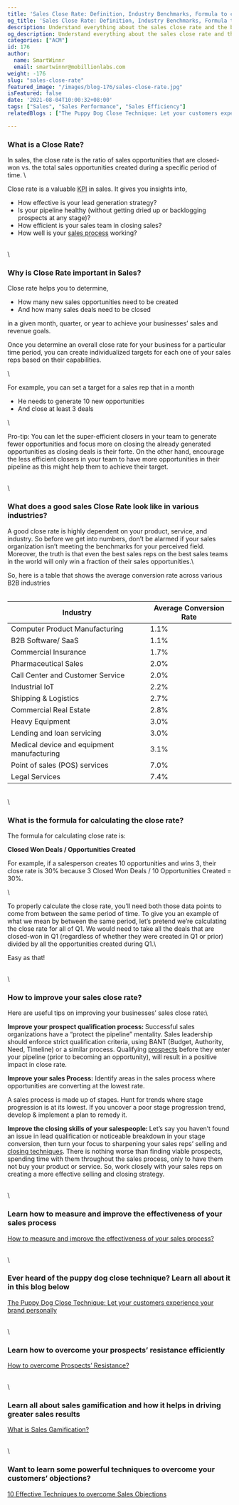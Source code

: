 ```yaml
---
title: 'Sales Close Rate: Definition, Industry Benchmarks, Formula to calculate, and tips to improve'
og_title: 'Sales Close Rate: Definition, Industry Benchmarks, Formula to calculate, and tips to improve'
description: Understand everything about the sales close rate and the best ways to improve it at your organization
og_description: Understand everything about the sales close rate and the best ways to improve it at your organization
categories: ["ACM"]
id: 176
author:
  name: SmartWinnr
  email: smartwinnr@mobillionlabs.com
weight: -176
slug: "sales-close-rate"
featured_image: "/images/blog-176/sales-close-rate.jpg"
isFeatured: false
date: '2021-08-04T10:00:32+08:00'
tags: ["Sales", "Sales Performance", "Sales Efficiency"]
relatedBlogs : ["The Puppy Dog Close Technique: Let your customers experience your brand personally", "Top 6 Sales Methodologies for Closing Complex Deals", "How to overcome Prospects’ Resistance?", "10 Effective Techniques to overcome Sales Objections", "How to measure and improve the effectiveness of your sales process?"]

---
```


### **What is a Close Rate?**

In sales, the close rate is the ratio of sales opportunities that are closed-won vs. the total sales opportunities created during a specific period of time. \

Close rate is a valuable [KPI](https://www.smartwinnr.com/post/kpi-gamification-how-to-select-kpis/) in sales. It gives you insights into,

* How effective is your lead generation strategy?
* Is your pipeline healthy (without getting dried up or backlogging prospects at any stage)?
* How efficient is your sales team in closing sales?
* How well is your [sales process](https://www.smartwinnr.com/post/how-to-measure-and-improve-the-effectiveness-of-your-sales-process/) working?

\
\

### **Why is Close Rate important in Sales?**

<div class="ml_special_div_blog ml-margin-bottom10">
  <div class="ml_special_div_blog_content ml-margin-top10 ml-margin-bottom10">
    <p>Close rate helps you to determine,</p>
    <ul>
      <li>How many new sales opportunities need to be created</li>
      <li>And how many sales deals need to be closed</li>
    </ul>
    <p>in a given month, quarter, or year to achieve your businesses’ sales and revenue goals.</p>
  </div>
  <div class="ml_special_div_blog_content ml-margin-top10 ml-margin-bottom10">
    <p> Once you determine an overall close rate for your business for a particular time period, you can create individualized targets for each one of your sales reps based on their capabilities.</p>
  </div>
</div>

\

For example, you can set a target for a sales rep that in a month

* He needs to generate 10 new opportunities
* And close at least 3 deals

\

<div class="ml_pro_tip ml-margin-bottom20">
  <span class="ml_text_bold">Pro-tip:</span> You can let the super-efficient closers in your team to generate fewer opportunities and focus more on closing the already generated opportunities as closing deals is their forte. On the other hand, encourage the less efficient closers in your team to have more opportunities in their pipeline as this might help them to achieve their target.
</div>

\
\

### **What does a good sales Close Rate look like in various industries?**

A good close rate is highly dependent on your product, service, and industry. So before we get into numbers, don’t be alarmed if your sales organization isn’t meeting the benchmarks for your perceived field. Moreover, the truth is that even the best sales reps on the best sales teams in the world will only win a fraction of their sales opportunities.\

So, here is a table that shows the average conversion rate across various B2B industries\
<br>

<table class="table-bordered table-striped ml-margin-bottom10">
  <thead class="">
    <tr>
      <th class="padding5 ml_text_bold">Industry</th>
      <th class="padding5 ml_text_bold">Average Conversion Rate</th>
    </tr>
  </thead>
  <tbody class="">
    <tr>
      <td class="padding5">Computer Product Manufacturing</td>
      <td class="padding5">1.1%</td>
    </tr>
    <tr>
      <td class="padding5">B2B Software/ SaaS</td>
      <td class="padding5">1.1%</td>
    </tr>
    <tr>
      <td class="padding5">Commercial Insurance</td>
      <td class="padding5">1.7%</td>
    </tr>
    <tr>
      <td class="padding5">Pharmaceutical Sales</td>
      <td class="padding5">2.0%</td>
    </tr>
    <tr>
      <td class="padding5">Call Center and Customer Service</td>
      <td class="padding5">2.0%</td>
    </tr>
    <tr>
      <td class="padding5">Industrial IoT</td>
      <td class="padding5">2.2%</td>
    </tr>
    <tr>
      <td class="padding5">Shipping & Logistics</td>
      <td class="padding5">2.7%</td>
    </tr>
    <tr>
      <td class="padding5">Commercial Real Estate</td>
      <td class="padding5">2.8%</td>
    </tr>
    <tr>
      <td class="padding5">Heavy Equipment</td>
      <td class="padding5">3.0%</td>
    </tr>
    <tr>
      <td class="padding5">Lending and loan servicing</td>
      <td class="padding5">3.0%</td>
    </tr>
    <tr>
      <td class="padding5">Medical device and equipment manufacturing</td>
      <td class="padding5">3.1%</td>
    </tr>
    <tr>
      <td class="padding5">Point of sales (POS) services</td>
      <td class="padding5">7.0%</td>
    </tr>
    <tr>
      <td class="padding5">Legal Services</td>
      <td class="padding5">7.4%</td>
    </tr>
  </tbody>
</table>

\
\

### **What is the formula for calculating the close rate?**

<div class="ml_special_div_blog ml-margin-bottom10">
  <div class="ml_special_div_blog_content ml-margin-top10 ml-margin-bottom10">
    <p>The formula for calculating close rate is:</p>
  </div>
  <div class="ml_special_div_blog_content ml-margin-top20 ml-margin-bottom20 text-center">
    <p> <b>Closed Won Deals / Opportunities Created</b> </p>
  </div>
  <div class="ml_special_div_blog_content ml-margin-top10 ml-margin-bottom10">
    <p>For example, if a salesperson creates 10 opportunities and wins 3, their close rate is 30% because 3 Closed Won Deals / 10 Opportunities Created = 30%.</p>
  </div>
</div>

\

To properly calculate the close rate, you’ll need both those data points to come from between the same period of time. To give you an example of what we mean by between the same period, let’s pretend we’re calculating the close rate for all of Q1. We would need to take all the deals that are closed-won in Q1 (regardless of whether they were created in Q1 or prior) divided by all the opportunities created during Q1.\

Easy as that!

\
\

### **How to improve your sales close rate?**

Here are useful tips on improving your businesses’ sales close rate:\

<div class="ml_special_div_blog ml-margin-bottom10">
  <div class="ml_special_div_blog_content ml-margin-top10 ml-margin-bottom10">
    <p> <b>Improve your prospect qualification process: </b> Successful sales organizations have a “protect the pipeline” mentality. Sales leadership should enforce strict qualification criteria, using BANT (Budget, Authority, Need, Timeline) or a similar process. Qualifying <a href="">prospects</a> before they enter your pipeline (prior to becoming an opportunity), will result in a positive impact in close rate.</p>
    <p> <b>Improve your sales Process:</b> Identify areas in the sales process where opportunities are converting at the lowest rate. </p>
    <p>A sales process is made up of stages. Hunt for trends where stage progression is at its lowest. If you uncover a poor stage progression trend, develop & implement a plan to remedy it. </p>
    <p><b>Improve the closing skills of your salespeople: </b> Let’s say you haven’t found an issue in lead qualification or noticeable breakdown in your stage conversion, then turn your focus to sharpening your sales reps’ selling and <a href="https://www.smartwinnr.com/post/puppy-dog-close-technique-let-your-customers-experience-your-brand-personally/">closing techniques</a>. There is nothing worse than finding viable prospects, spending time with them throughout the sales process, only to have them not buy your product or service. So, work closely with your sales reps on creating a more effective selling and closing strategy.</p>
  </div>
</div>

\
\

### Learn how to measure and improve the effectiveness of your sales process

[How to measure and improve the effectiveness of your sales process?](https://smartwinnr.com/post/how-to-measure-and-improve-the-effectiveness-of-your-sales-process/)

\
\

### Ever heard of the puppy dog close technique? Learn all about it in this blog below

[The Puppy Dog Close Technique: Let your customers experience your brand personally](https://smartwinnr.com/post/puppy-dog-close-technique-let-your-customers-experience-your-brand-personally/)

\
\

### Learn how to overcome your prospects’ resistance efficiently

[How to overcome Prospects’ Resistance?](https://smartwinnr.com/post/how-to-overcome-prospects-resistance/)

\
\

### Learn all about sales gamification and how it helps in driving greater sales results

[What is Sales Gamification?](https://smartwinnr.com/post/what-is-sales-gamification/)

\
\

### Want to learn some powerful techniques to overcome your customers’ objections?

[10 Effective Techniques to overcome Sales Objections](https://smartwinnr.com/post/10-effective-techniques-to-overcome-sales-objections/)